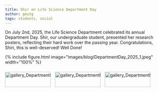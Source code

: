 ```yaml
---
title: Shir on Life Science Department Day
author: geutg
tags: students, social
---
```


On July 2nd, 2025, the Life Science Department celebrated its annual Department Day. Shir, our undergraduate student, presented her research posters, reflecting their hard work over the passing year. Congratulations, Shiri, this is well-deserved! Well Done!

{%
  include figure.html
  image="images/blog/DepartmentDay_2025_1.jpeg"
  width="100%"
%}

<div class="scrollable-gallery">
    <div class="thumbnails">
        
<!-- Repeat this block for each image in the set -->

<a href="https://ecomplab.com/images/blog/DepartmentDay_2025_1.jpeg" data-lightbox="gallery_DepartmentDay_July2025" data-title="Life Science Department Day, July 2025  - 1">
        <img src="https://ecomplab.com/images/blog/DepartmentDay_2025_1.jpeg" alt="gallery_DepartmentDay_July2025" style="width:100%;max-width:150px">
</a>
<a href="https://ecomplab.com/images/blog/DepartmentDay_2025_2.jpeg" data-lightbox="gallery_DepartmentDay_July2025" data-title="Life Science Department Day, July 2025  - 2">
        <img src="https://ecomplab.com/images/blog/DepartmentDay_2025_2.jpeg" alt="gallery_DepartmentDay_July2025" style="width:100%;max-width:150px">
</a>
<a href="https://ecomplab.com/images/blog/DepartmentDay_2025_3.jpeg" data-lightbox="gallery_DepartmentDay_July2025" data-title="Life Science Department Day, July 2025  - 3">
        <img src="https://ecomplab.com/images/blog/DepartmentDay_2025_3.jpeg" alt="gallery_DepartmentDay_July2025" style="width:100%;max-width:150px">
</a>
    </div>
</div>


<!-- Lightbox2 JS and CSS -->
<link href="https://cdnjs.cloudflare.com/ajax/libs/lightbox2/2.11.3/css/lightbox.min.css" rel="stylesheet">
<script src="https://cdnjs.cloudflare.com/ajax/libs/lightbox2/2.11.3/js/lightbox-plus-jquery.min.js"></script>



<!-- Additional CSS for Scrollable Gallery -->
<style>
    .scrollable-gallery {
        overflow-x: auto;
        white-space: nowrap;
        padding: 10px 0;
    }

    .thumbnails a {
        display: inline-block;
        margin-right: 10px;
    }

    .thumbnails img {
        width: 50px;
        height: 50px; /* Adjust the height as needed */
        vertical-align: middle;
    }
</style>

